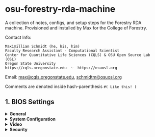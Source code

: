 # osu-forestry-rda-machine
A collection of notes, configs, and setup steps for the Forestry RDA machine. Provisioned and installed by Max for the College of Forestry.

Contact Info:

```
Maximillian Schmidt (he, his, him)
Faculty Research Assistant - Computational Scientist
Center for Quantitative Life Sciences (CQLS) & OSU Open Source Lab (OSL)
Oregon State University
https://cqls.oregonstate.edu  ~  https://osuosl.org
```

Email: max@cqls.oregonstate.edu, schmidtm@osuosl.org

Comments are denoted inside hash-parenthesis `#( Like this! )`

## 1. BIOS Settings

<details><summary><b> General </b></summary>

#### Boot Sequence: 

    Boot Sequence: ubuntu, Windows Boot Manager

    Boot List Option: UEFI

#### Advanced Boot Options:

- [X] Enable Legacy Option ROMs
- [ ] Enable Attempt Legacy Boot

#### UEFI Boot Path Security:

- [X] Always, Except Internal HDD
- [ ] Always
- [ ] Never

#### Date/Time - N/A
</details>
    
<details><summary><b> System Configuration </b></summary>

#### Integrated NIC:

- [X] Enable UEFI Network Stack

- [ ] Disabled 
- [X] Enabled 
- [ ] Enabled w/PXE

#### Serial Port - N/A

#### SATA Operation:

- [ ] Disabled 
- [ ] AHCI
- [X] RAID On

#### SATA Drives: All checked

#### PCIE Drives: All checked

#### Smart Reporting:

- [X] Enable SMART Reporting `#( Checks health of drives on POST before an OS boots, to warn users. )`

#### USB Configuration: All checked

#### Front USB Configuration: All checked

#### Rear USB Configuration: All checked

#### Internal USB Configuration: All checked

#### Thunderbolt Adapter Configuration:

- [] Enable Thunderbolt Technology Support

#### USB Powershare:

- [ ] Enable USB Powershare `#( Users shouldn't be attaching devices with their own batteries to charge. )`

#### Audio:

- [X] Enable Audio
  - [X] Enable Microphone
  - [X] Enable Internal Speaker

#### Memory Map IO above 4GB:

- [X] Memory Map IO above 4GB

#### HDD Fans - N/A

#### Miscellaneous Devices:

- [X] Enable PCI Slot
- [ ] Secure Digital (SD) Card Boot 
- [ ] Enable Secure Digital (SD) Card `#( Doubtful that any data is being processed from SD cards. Enable if different. )`
- [ ] Secure Digital (SD) Card Read-Only Mode

#### Intel VMD Technology:

- [X] PCIE0
- [X] PCIE1
- [X] Auto
- [ ] Disabled

</details>

<details><summary><b> Video </b></summary>

#### Primary Video Slot:
    
- [X] Auto
- [ ] Slot 1
- [ ] Slot 2
- [ ] Slot 3
- [ ] Slot 4 *
- [ ] Slot 5
- [ ] Slot 6

 `#( * 'NVIDIA HD Graphics' will be shown on the active slot. Recommended: Slot 4 (see below) )`
    
</details>

<details><summary><b> Security </b></summary>

#### Admin Password: Not Set
    
</details>
